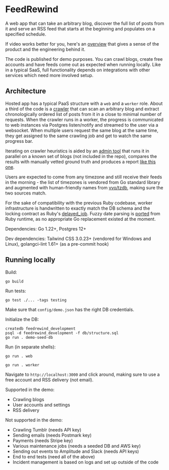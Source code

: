 # FeedRewind

A web app that can take an arbitrary blog, discover the full list of posts from it and serve an RSS feed that starts at the beginning and populates on a specified schedule.

If video works better for you, here's an [overview](https://youtu.be/Gyodk7r9F60) that gives a sense of the product and the engineering behind it.

The code is published for demo purposes. You can crawl blogs, create free accounts and have feeds come out as expected when running locally. Like in a typical SaaS, full functionality depends on integrations with other services which need more involved setup.

## Architecture

Hosted app has a typical PaaS structure with a `web` and a `worker` role. About a third of the code is a [crawler](https://github.com/ilidemi/feedrewind/tree/master/crawler) that can scan an arbitrary blog and extract chronologically ordered list of posts from it in a close to minimal number of requests. When the crawler runs in a worker, the progress is communicated to web instances via Postgres listen/notify and streamed to the user via a websocket. When multiple users request the same blog at the same time, they get assigned to the same crawling job and get to watch the same progress bar.

Iterating on crawler heuristics is aided by an [admin tool](https://github.com/ilidemi/feedrewind/blob/master/cmd/crawl/crawl.go) that runs it in parallel on a known set of blogs (not included in the repo), compares the results with manually vetted ground truth and produces a report [like this one](https://html-preview.github.io/?url=https://github.com/ilidemi/feedrewind/blob/master/cmd/crawl/example_report.html).

Users are expected to come from any timezone and still receive their feeds in the morning - the list of timezones is vendored from Go standard library and augmented with human-friendly names from [vvo/tzdb](https://github.com/vvo/tzdb), making sure the two sources match.

For the sake of compatibility with the previous Ruby codebase, worker infrastructure is handwritten to exactly match the DB schema and the locking contract as Ruby's [delayed_job](https://github.com/collectiveidea/delayed_job). Fuzzy date parsing is [ported](https://github.com/ilidemi/feedrewind/tree/master/crawler/rubydate) from Ruby runtime, as no appropriate Go replacement existed at the moment.

Dependencies: Go 1.22+, Postgres 12+

Dev dependencies: Tailwind CSS 3.0.23+ (vendored for Windows and Linux), golangci-lint 1.61+ (as a pre-commit hook)

## Running locally

Build:
```
go build
```

Run tests:
```
go test ./... -tags testing
```

Make sure that `config/demo.json` has the right DB credentials.

Initialize the DB:
```
createdb feedrewind_development
psql -d feedrewind_development -f db/structure.sql
go run . demo-seed-db
```

Run (in separate shells):
```
go run . web
```
```
go run . worker
```

Navigate to `http://localhost:3000` and click around, making sure to use a free account and RSS delivery (not email).

Supported in the demo:
- Crawling blogs
- User accounts and settings
- RSS delivery

Not supported in the demo:
- Crawling Tumblr (needs API key)
- Sending emails (needs Postmark key)
- Payments (needs Stripe key)
- Various maintenance jobs (needs a seeded DB and AWS key)
- Sending out events to Amplitude and Slack (needs API keys)
- End to end tests (need all of the above)
- Incident management is based on logs and set up outside of the code

